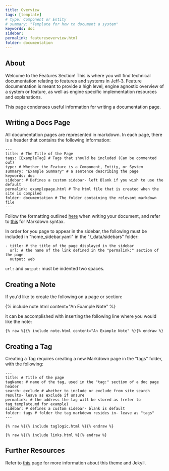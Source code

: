 ```yaml
---
title: Overview
tags: [template]
# type: Component or Entity
# summary: "Template for how to document a system"
keywords: doc
sidebar: 
permalink: featuresoverview.html
folder: documentation
---
```


## About

Welcome to the Features Section! This is where you will find technical documentation relating to features and systems in Jeff-3. Feature documentation is meant to provide a high level, engine agnostic overview of a system or feature, as well as engine specific implementation resources and explanations.

This page condenses useful information for writing a documentation page.

## Writing a Docs Page

All documentation pages are represented in markdown. In each page, there is a header that contains the following information:

    ---
    title: # The Title of the Page
    tags: [ExampleTag] # Tags that should be included (Can be commented out)
    type: # Whether the Feature is a Component, Entity, or System
    summary: "Example Summary" # a sentence describing the page
    keywords: doc
    sidebar: # Defines a custom sidebar- left Blank if you wish to use the default
    permalink: examplepage.html # The html file that is created when the site is compiled
    folder: documentation # The folder containing the relevant markdown file
    ---

Follow the formatting outlined [here](sysdoctemplate.html) when writing your document, and refer to [this](https://www.markdownguide.org/basic-syntax/) for Markdown syntax.

In order for you page to appear in the sidebar, the following must be included in "home_sidebar.yaml" in the "/_data/sidebars" folder:

    - title: # the title of the page displayed in the sidebar
      url: # the name of the link defined in the "permalink:" section of the page
      output: web

`url:` and `output:` must be indented two spaces.

## Creating a Note

If you'd like to create the following on a page or section:

{% include note.html content="An Example Note" %}

it can be accomplished with inserting the following line where you would like the note:

    {% raw %}{% include note.html content="An Example Note" %}{% endraw %}

## Creating a Tag

Creating a Tag requires creating a new Markdown page in the "tags" folder, with the following:

    ---
    title: # Title of the page
    tagName: # name of the tag, used in the "tag:" section of a doc page header
    search: exclude # whether to include or exclude from site search results- leave as exclude if unsure
    permalink: # the address the tag will be stored as (refer to tag_template.md for example)
    sidebar: # defines a custom sidebar- blank is default
    folder: tags # folder the tag markdown resides in- leave as "tags"
    ---

    {% raw %}{% include taglogic.html %}{% endraw %}

    {% raw %}{% include links.html %}{% endraw %}

## Further Resources

Refer to [this](https://idratherbewriting.com/documentation-theme-jekyll/) page for more information about this theme and Jekyll.
